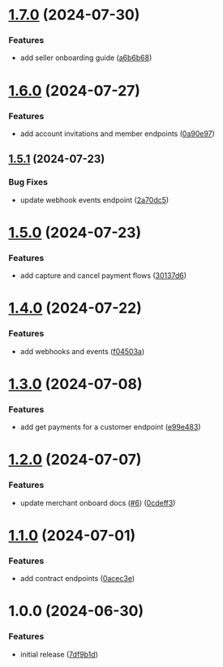 # [1.7.0](https://github.com/credova-financial/developers.credova.com/compare/v1.6.0...v1.7.0) (2024-07-30)


### Features

* add seller onboarding guide ([a6b6b68](https://github.com/credova-financial/developers.credova.com/commit/a6b6b68bd4bbc94a422f0a981b508af406bcd551))

# [1.6.0](https://github.com/credova-financial/developers.credova.com/compare/v1.5.1...v1.6.0) (2024-07-27)


### Features

* add account invitations and member endpoints ([0a90e97](https://github.com/credova-financial/developers.credova.com/commit/0a90e971ff3fc16738c6ace8df15a5090b853ce2))

## [1.5.1](https://github.com/credova-financial/developers.credova.com/compare/v1.5.0...v1.5.1) (2024-07-23)


### Bug Fixes

* update webhook events endpoint ([2a70dc5](https://github.com/credova-financial/developers.credova.com/commit/2a70dc5135a80678a2532c39bb204ae29f49c757))

# [1.5.0](https://github.com/credova-financial/developers.credova.com/compare/v1.4.0...v1.5.0) (2024-07-23)


### Features

* add capture and cancel payment flows ([30137d6](https://github.com/credova-financial/developers.credova.com/commit/30137d6a1165075080c7005d91411498f1c9cbdf))

# [1.4.0](https://github.com/credova-financial/developers.credova.com/compare/v1.3.0...v1.4.0) (2024-07-22)


### Features

* add webhooks and events ([f04503a](https://github.com/credova-financial/developers.credova.com/commit/f04503a680e6076ee8a927ed3317d62efc5b5951))

# [1.3.0](https://github.com/credova-financial/developers.credova.com/compare/v1.2.0...v1.3.0) (2024-07-08)


### Features

* add get payments for a customer endpoint ([e99e483](https://github.com/credova-financial/developers.credova.com/commit/e99e483430e5e98e796a4a8716da8e35d131e77b))

# [1.2.0](https://github.com/credova-financial/developers.credova.com/compare/v1.1.0...v1.2.0) (2024-07-07)


### Features

* update merchant onboard docs ([#6](https://github.com/credova-financial/developers.credova.com/issues/6)) ([0cdeff3](https://github.com/credova-financial/developers.credova.com/commit/0cdeff3c1c30c85c1f3d8f4855b0f67da61eff52))

# [1.1.0](https://github.com/credova-financial/developers.credova.com/compare/v1.0.0...v1.1.0) (2024-07-01)


### Features

* add contract endpoints ([0acec3e](https://github.com/credova-financial/developers.credova.com/commit/0acec3e9c89a8ea9053082982d387984a0ca2060))

# 1.0.0 (2024-06-30)


### Features

* initial release ([7df9b1d](https://github.com/credova-financial/developers.credova.com/commit/7df9b1d5240e41d5b904d1d2f2d2b25cf4ca0cf4))
